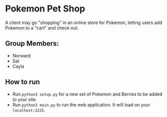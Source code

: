 # Pokemon Pet Shop
A client may go "shopping" in an online store for Pokemon, letting users add Pokemon to a "cart" and check out.

## Group Members:
- Norward
- Sal
- Cayla

## How to run
- Run `python3 setup.py` for a new set of Pokemon and Berries to be added to your site.
- Run `python3 main.py` to run the web application. It will load on your `localhost:2225`.
